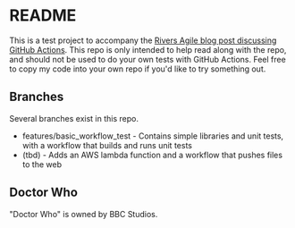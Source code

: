# README

This is a test project to accompany the [Rivers Agile blog post discussing GitHub Actions](https://www.riversagile.com/github-actions-ci/). This repo is only intended to help read along with the repo, and should not be used to do your own tests with GitHub Actions. Feel free to copy my code into your own repo if you'd like to try something out.

## Branches

Several branches exist in this repo.

- features/basic_workflow_test - Contains simple libraries and unit tests, with a workflow that builds and runs unit tests
- (tbd) - Adds an AWS lambda function and a workflow that pushes files to the web

## Doctor Who

"Doctor Who" is owned by BBC Studios.
